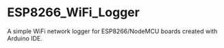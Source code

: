 # ESP8266_WiFi_Logger
A simple WiFi network logger for ESP8266/NodeMCU boards created with Arduino IDE.
